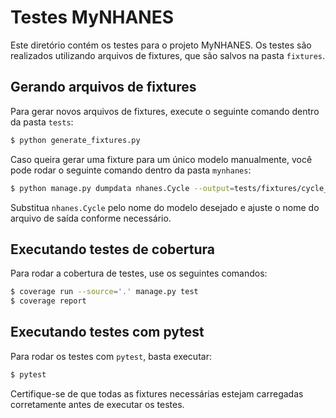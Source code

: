 # Testes MyNHANES

Este diretório contém os testes para o projeto MyNHANES. Os testes são realizados utilizando arquivos de fixtures, que são salvos na pasta `fixtures`.

## Gerando arquivos de fixtures

Para gerar novos arquivos de fixtures, execute o seguinte comando dentro da pasta `tests`:

```bash
$ python generate_fixtures.py
```

Caso queira gerar uma fixture para um único modelo manualmente, você pode rodar o seguinte comando dentro da pasta `mynhanes`:

```bash
$ python manage.py dumpdata nhanes.Cycle --output=tests/fixtures/cycle_fixture.json
```

Substitua `nhanes.Cycle` pelo nome do modelo desejado e ajuste o nome do arquivo de saída conforme necessário.

## Executando testes de cobertura

Para rodar a cobertura de testes, use os seguintes comandos:

```bash
$ coverage run --source='.' manage.py test
$ coverage report
```

## Executando testes com pytest

Para rodar os testes com `pytest`, basta executar:

```bash
$ pytest
```

Certifique-se de que todas as fixtures necessárias estejam carregadas corretamente antes de executar os testes.
